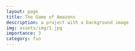 ```yaml
---
layout: page
title: The Game of Amazons
description: a project with a background image
img: assets/img/1.jpg
importance: 3
category: fun
---
```


